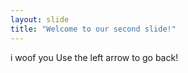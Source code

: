 ```yaml
---
layout: slide
title: "Welcome to our second slide!"
---
```

i woof you
Use the left arrow to go back!
